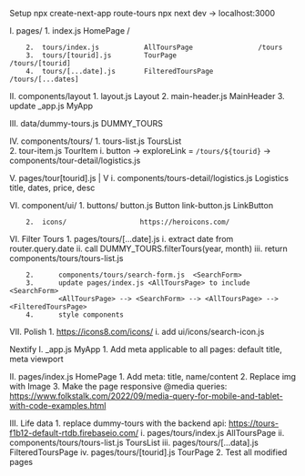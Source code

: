 Setup
    npx create-next-app route-tours
    npx next dev    ->  localhost:3000

I.      pages/
        1.  index.js                 HomePage                    /

        2.  tours/index.js           AllToursPage                /tours
        3.  tours/[tourid].js        TourPage                    /tours/[tourid]
        4.  tours/[...date].js       FilteredToursPage           /tours/[...dates]

II.     components/layout
        1.  layout.js                Layout
        2.  main-header.js           MainHeader
        3.  update _app.js           MyApp

III.    data/dummy-tours.js          DUMMY_TOURS

IV.     components/tours/
        1.  tours-list.js            ToursList               
        2.  tour-item.js             TourItem
                i.   button -> exploreLink = `/tours/${tourid}` -> components/tour-detail/logistics.js

V.      pages/tour[tourid].js   |
                                V
        i.   components/tours-detail/logistics.js       Logistics   
                title, dates, price, desc

VI.     component/ui/
        1.  buttons/
            button.js               Button
            link-button.js          LinkButton
            
        2.  icons/                  https://heroicons.com/

VI.     Filter Tours
        1.      pages/tours/[...date].js
                i.      extract date from router.query.date
                ii.     call DUMMY_TOURS.filterTours(year, month)
                iii.    return components/tours/tours-list.js                 <ToursList>
        
        2.      components/tours/search-form.js  <SearchForm>
        3.      update pages/index.js <AllToursPage> to include <SearchForm> 
                <AllToursPage> --> <SearchForm> --> <AllToursPage> --> <FilteredToursPage>
        4.      style components

VII.    Polish
        1.      https://icons8.com/icons/
                i.      add ui/icons/search-icon.js


Nextify 
I.      _app.js                                 MyApp
        1.      Add meta applicable to all pages: default title, meta viewport

II.     pages/index.js                          HomePage
        1.      Add meta: title, name/content 
        2.      Replace img with Image
        3.      Make the page responsive
        @media queries:
                https://www.folkstalk.com/2022/09/media-query-for-mobile-and-tablet-with-code-examples.html

III.    Life data
        1.      replace dummy-tours with the backend api: https://tours-f1b12-default-rtdb.firebaseio.com/ 
                i.      pages/tours/index.js                            AllToursPage
                ii.     components/tours/tours-list.js                  ToursList
                iii.    pages/tours/[...data].js                        FilteredToursPage
                iv.     pages/tours/[tourid].js                         TourPage
        2.      Test all modified pages
        










